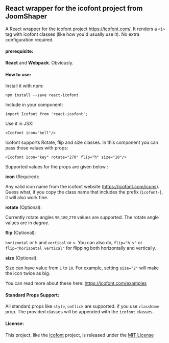 ## React wrapper for the icofont project from JoomShaper

A React wrapper for the icofont project <https://icofont.com/>. It renders a `<i>` tag with icofont classes (like how you'd usually use it). No extra configuration required.

#### prerequisite:

**React** and **Webpack**. Obviously.

#### How to use: 

Install it with npm:

    npm install --save react-icofont 

Include in your component: 

    import Icofont from 'react-icofont';

Use it in JSX:

    <Icofont icon="bell"/>

Icofont supports Rotate, flip and size classes. In this component you can pass those values with props:

    <Icofont icon="key" rotate="270" flip="h" size="10"/>

Supported values for the props are given below :

**icon** (Required): 

Any valid icon name from the icofont website (<https://icofont.com/icons>).
Guess what, if you copy the class name that includes the prefix (`icofont-`), it will also work fine.

**rotate** (Optional):

 Currently rotate angles `90`,`180`,`270` values are supported. The rotate angle values are in *degree*.

**flip** (Optional): 

`horizontal` or `h` and `vertical` or `v`. You can also do, `flip="h v"` or `flip="horizontal vertical"` for flipping both horizontally and vertically.

**size** (Optional):

Size can have value from `1` to `10`. For example, setting `size="2"` will make the icon twice as big.


You can read more about these here: <https://icofont.com/examples>

#### Standard Props Support: 

All standard props like `style`, `onClick` are supported. if you use `className` prop. The provided classes will be appended with the `icofont` classes.

#### License:

This project, like the [icofont](https://icofont.com) project, is released under the [MIT License](https://opensource.org/licenses/MIT)
